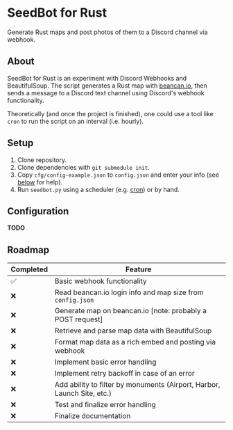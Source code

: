 # SeedBot for Rust

Generate Rust maps and post photos of them to a Discord channel via webhook.

## About

SeedBot for Rust is an experiment with Discord Webhooks and BeautifulSoup. The script generates a Rust map with [beancan.io](https://beancan.io/map-generate), then sends a message to a Discord text channel using Discord's webhook functionality.

Theoretically (and once the project is finished), one could use a tool like `cron` to run the script on an interval (i.e. hourly).

## Setup

1. Clone repository.
2. Clone dependencies with `git submodule init`.
3. Copy `cfg/config-example.json` to `config.json` and enter your info (see [below](#configuration) for help).
4. Run `seedbot.py` using a scheduler (e.g. [cron](https://debian-administration.org/article/56/Command_scheduling_with_cron)) or by hand.

## Configuration

**TODO**

## Roadmap

Completed | Feature
--------- | -------
:white_check_mark: | Basic webhook functionality
:x: | Read beancan.io login info and map size from `config.json`
:x: | Generate map on beancan.io [note: probably a POST request]
:x: | Retrieve and parse map data with BeautifulSoup
:x: | Format map data as a rich embed and posting via webhook
:x: | Implement basic error handling
:x: | Implement retry backoff in case of an error
:x: | Add ability to filter by monuments (Airport, Harbor, Launch Site, etc.)
:x: | Test and finalize error handling
:x: | Finalize documentation
